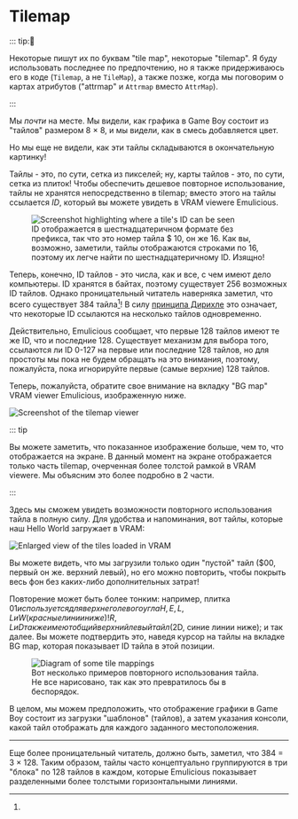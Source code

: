 # Tilemap

::: tip:🧐

Некоторые пишут их по буквам "tile map", некоторые "tilemap".
Я буду использовать последнее по предпочтению, но я также придерживаюсь его в коде (`Tilemap`, а не `TileMap`), а также позже, когда мы поговорим о картах атрибутов ("attrmap" и `Attrmap` вместо `AttrMap`).

:::

Мы *почти* на месте.
Мы видели, как графика в Game Boy состоит из "тайлов" размером 8 × 8, и мы видели, как в смесь добавляется цвет.

Но мы еще не видели, как эти тайлы складываются в окончательную картинку!

Тайлы - это, по сути, сетка из пикселей; ну, карты тайлов - это, по сути, сетка из плиток!
Чтобы обеспечить дешевое повторное использование, тайлы не хранятся непосредственно в tilemap; вместо этого на тайлы ссылается *ID*, который вы можете увидеть в VRAM viewerе Emulicious.

<figure>
  <img src="../assets/img/tile_id.png" alt="Screenshot highlighting where a tile's ID can be seen">
  <figcaption>
    ID отображается в шестнадцатеричном формате без префикса, так что это номер тайла $ 10, он же 16.
    Как вы, возможно, заметили, тайлы отображаются строками по 16, поэтому их легче найти по шестнадцатеричному ID.
    Изящно!
  </figcaption>
</figure>

Теперь, конечно, ID тайлов - это числа, как и все, с чем имеют дело компьютеры.
ID хранятся в байтах, поэтому существует 256 возможных ID тайлов.
Однако проницательный читатель наверняка заметил, что всего существует 384 тайла[^tile_blocks]!
В силу [принципа Дирихле](https://en.wikipedia.org/wiki/Pigeonhole_principle) это означает, что некоторые ID ссылаются на несколько тайлов одновременно.

Действительно, Emulicious сообщает, что первые 128 тайлов имеют те же ID, что и последние 128.
Существует механизм для выбора того, ссылаются ли ID 0-127 на первые или последние 128 тайлов, но для простоты мы пока не будем обращать на это внимания, поэтому, пожалуйста, пока игнорируйте первые (самые верхние) 128 тайлов.

Теперь, пожалуйста, обратите свое внимание на вкладку "BG map" VRAM viewer Emulicious, изображенную ниже.

![Screenshot of the tilemap viewer](../assets/img/tilemap_viewer.png)

::: tip

Вы можете заметить, что показанное изображение больше, чем то, что отображается на экране.
В данный момент на экране отображается только часть tilemap, очерченная более толстой рамкой в VRAM viewerе.
Мы объясним это более подробно в 2 части.

:::

Здесь мы сможем увидеть возможности повторного использования тайла в полную силу.
Для удобства и напоминания, вот тайлы, которые наш Hello World загружает в VRAM:

![Enlarged view of the tiles loaded in VRAM](../assets/img/hello_world_tiles.png)

Вы можете видеть, что мы загрузили только один "пустой" тайл ($00, первый он же. верхний левый), но его можно повторить, чтобы покрыть весь фон без каких-либо дополнительных затрат!

Повторение может быть более тонким: например, плитка $01 используется для верхнего левого угла H, E, L, L и W (красные линии ниже)!
R, L и D также имеют общий верхний левый тайл ($2D, синие линии ниже); и так далее.
Вы можете подтвердить это, наведя курсор на тайлы на вкладке BG map, которая показывает ID тайла в этой позиции.

<figure>
  <img src="../assets/img/hello_world_mappings.svg" alt="Diagram of some tile mappings">
  <figcaption>
    Вот несколько примеров повторного использования тайла. Не все нарисовано, так как это превратилось бы в беспорядок.
  </figcaption>
</figure>

В целом, мы можем предположить, что отображение графики в Game Boy состоит из загрузки "шаблонов" (тайлов), а затем указания консоли, какой тайл отображать для каждого заданного местоположения.

---

[^tile_blocks]:
Еще более проницательный читатель, должно быть, заметил, что 384 = 3 × 128.
Таким образом, тайлы часто концептуально группируются в три "блока" по 128 тайлов в каждом, которые Emulicious показывает разделенными более толстыми горизонтальными линиями.